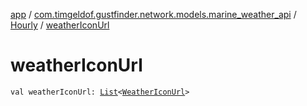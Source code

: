 [app](../../index.md) / [com.timgeldof.gustfinder.network.models.marine_weather_api](../index.md) / [Hourly](index.md) / [weatherIconUrl](./weather-icon-url.md)

# weatherIconUrl

`val weatherIconUrl: `[`List`](https://kotlinlang.org/api/latest/jvm/stdlib/kotlin.collections/-list/index.html)`<`[`WeatherIconUrl`](../-weather-icon-url/index.md)`>`